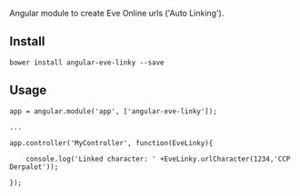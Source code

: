 Angular module to create Eve Online urls ('Auto Linking').

## Install

```
bower install angular-eve-linky --save
```

## Usage

```
app = angular.module('app', ['angular-eve-linky']);

...

app.controller('MyController', function(EveLinky){

    console.log('Linked character: ' +EveLinky.urlCharacter(1234,'CCP Derpalot'));

});
```

